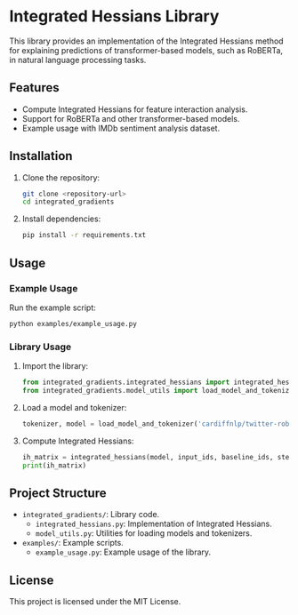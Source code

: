 # Integrated Hessians Library

This library provides an implementation of the Integrated Hessians method for explaining predictions of transformer-based models, such as RoBERTa, in natural language processing tasks.

## Features
- Compute Integrated Hessians for feature interaction analysis.
- Support for RoBERTa and other transformer-based models.
- Example usage with IMDb sentiment analysis dataset.

## Installation

1. Clone the repository:
   ```bash
   git clone <repository-url>
   cd integrated_gradients
   ```

2. Install dependencies:
   ```bash
   pip install -r requirements.txt
   ```

## Usage

### Example Usage

Run the example script:
```bash
python examples/example_usage.py
```

### Library Usage

1. Import the library:
   ```python
   from integrated_gradients.integrated_hessians import integrated_hessians
   from integrated_gradients.model_utils import load_model_and_tokenizer
   ```

2. Load a model and tokenizer:
   ```python
   tokenizer, model = load_model_and_tokenizer('cardiffnlp/twitter-roberta-base-sentiment')
   ```

3. Compute Integrated Hessians:
   ```python
   ih_matrix = integrated_hessians(model, input_ids, baseline_ids, steps=20, target_class=1)
   print(ih_matrix)
   ```

## Project Structure
- `integrated_gradients/`: Library code.
  - `integrated_hessians.py`: Implementation of Integrated Hessians.
  - `model_utils.py`: Utilities for loading models and tokenizers.
- `examples/`: Example scripts.
  - `example_usage.py`: Example usage of the library.

## License
This project is licensed under the MIT License.